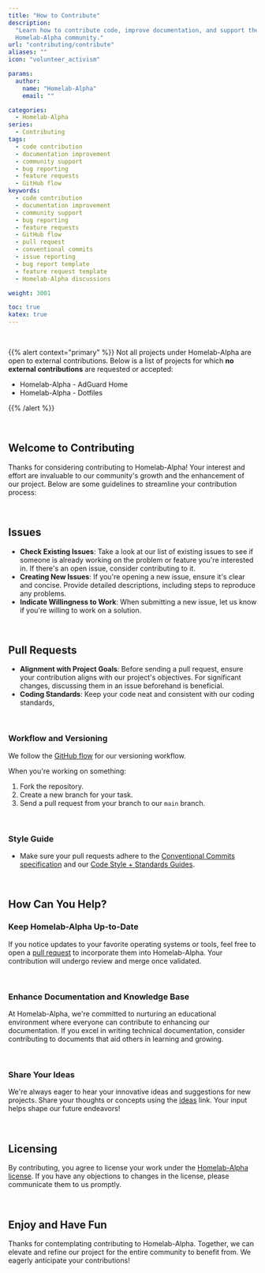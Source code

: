 ```yaml
---
title: "How to Contribute"
description:
  "Learn how to contribute code, improve documentation, and support the
  Homelab-Alpha community."
url: "contributing/contribute"
aliases: ""
icon: "volunteer_activism"

params:
  author:
    name: "Homelab-Alpha"
    email: ""

categories:
  - Homelab-Alpha
series:
  - Contributing
tags:
  - code contribution
  - documentation improvement
  - community support
  - bug reporting
  - feature requests
  - GitHub flow
keywords:
  - code contribution
  - documentation improvement
  - community support
  - bug reporting
  - feature requests
  - GitHub flow
  - pull request
  - conventional commits
  - issue reporting
  - bug report template
  - feature request template
  - Homelab-Alpha discussions

weight: 3001

toc: true
katex: true
---
```


<br />

{{% alert context="primary" %}}
Not all projects under Homelab-Alpha are open to external contributions.
Below is a list of projects for which **no external contributions** are
requested or accepted:

- Homelab-Alpha - AdGuard Home
- Homelab-Alpha - Dotfiles

{{% /alert %}}

<br />

## Welcome to Contributing

Thanks for considering contributing to Homelab-Alpha! Your interest and effort
are invaluable to our community's growth and the enhancement of our project.
Below are some guidelines to streamline your contribution process:

<br />

## Issues

- **Check Existing Issues**: Take a look at our list of existing issues to see
  if someone is already working on the problem or feature you're interested in.
  If there's an open issue, consider contributing to it.
- **Creating New Issues**: If you're opening a new issue, ensure it's clear and
  concise. Provide detailed descriptions, including steps to reproduce any
  problems.
- **Indicate Willingness to Work**: When submitting a new issue, let us know if
  you're willing to work on a solution.

<br />

## Pull Requests

- **Alignment with Project Goals**: Before sending a pull request, ensure your
  contribution aligns with our project's objectives. For significant changes,
  discussing them in an issue beforehand is beneficial.
- **Coding Standards**: Keep your code neat and consistent with our coding
  standards,

<br />

### Workflow and Versioning

We follow the [GitHub flow] for our versioning workflow.

When you're working on something:

1. Fork the repository.
2. Create a new branch for your task.
3. Send a pull request from your branch to our `main` branch.

<br />

### Style Guide

- Make sure your pull requests adhere to the [Conventional Commits
  specification] and our [Code Style + Standards Guides].

<br />

## How Can You Help?

### Keep Homelab-Alpha Up-to-Date

If you notice updates to your favorite operating systems or tools, feel free to
open a [pull request] to incorporate them into Homelab-Alpha. Your contribution
will undergo review and merge once validated.

<br />

### Enhance Documentation and Knowledge Base

At Homelab-Alpha, we're committed to nurturing an educational environment where
everyone can contribute to enhancing our documentation. If you excel in writing
technical documentation, consider contributing to documents that aid others in
learning and growing.

<br />

### Share Your Ideas

We're always eager to hear your innovative ideas and suggestions for new
projects. Share your thoughts or concepts using the [ideas] link. Your input
helps shape our future endeavors!

<br />

## Licensing

By contributing, you agree to license your work under the [Homelab-Alpha
license]. If you have any objections to changes in the license, please
communicate them to us promptly.

<br />

## Enjoy and Have Fun

Thanks for contemplating contributing to Homelab-Alpha. Together, we can elevate
and refine our project for the entire community to benefit from. We eagerly
anticipate your contributions!

[GitHub flow]: https://guides.github.com/introduction/flow
[Conventional Commits specification]: https://conventionalcommits.org/
[Code Style + Standards Guides]:
  docs/../../contributing/code_style_plus_standards_guides.md
[pull request]: https://github.com/homelab-alpha/docs/pulls
[ideas]: https://github.com/homelab-alpha/docs/discussions/categories/ideas
[Homelab-Alpha license]: docs/../../help/license.md
